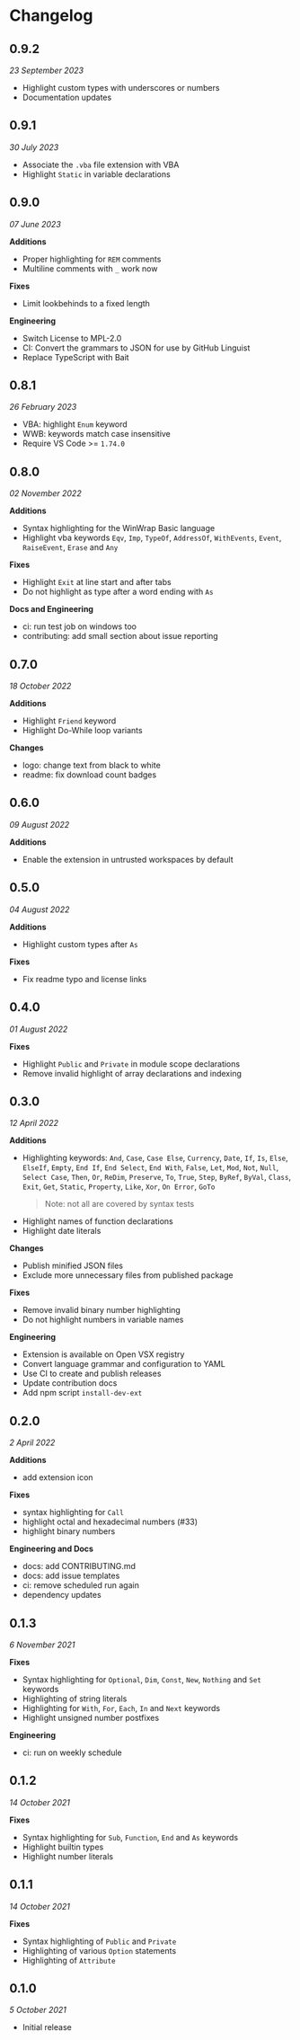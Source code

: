 # Changelog
## 0.9.2
_23 September 2023_

- Highlight custom types with underscores or numbers
- Documentation updates


## 0.9.1
_30 July 2023_

- Associate the `.vba` file extension with VBA
- Highlight `Static` in variable declarations


## 0.9.0
_07 June 2023_

**Additions**
- Proper highlighting for `REM` comments
- Multiline comments with `_` work now

**Fixes**
- Limit lookbehinds to a fixed length

**Engineering**
- Switch License to MPL-2.0
- CI: Convert the grammars to JSON for use by GitHub Linguist
- Replace TypeScript with Bait


## 0.8.1
_26 February 2023_

- VBA: highlight `Enum` keyword
- WWB: keywords match case insensitive
- Require VS Code >= `1.74.0`


## 0.8.0
_02 November 2022_

**Additions**
- Syntax highlighting for the WinWrap Basic language
- Highlight vba keywords `Eqv`, `Imp`, `TypeOf`, `AddressOf`, `WithEvents`, `Event`, `RaiseEvent`,
  `Erase` and `Any`

**Fixes**
- Highlight `Exit` at line start and after tabs
- Do not highlight as type after a word ending with `As`

**Docs and Engineering**
- ci: run test job on windows too
- contributing: add small section about issue reporting


## 0.7.0
_18 October 2022_

**Additions**
- Highlight `Friend` keyword
- Highlight Do-While loop variants

**Changes**
- logo: change text from black to white
- readme: fix download count badges


## 0.6.0
_09 August 2022_

**Additions**
- Enable the extension in untrusted workspaces by default


## 0.5.0
_04 August 2022_

**Additions**
- Highlight custom types after `As`

**Fixes**
- Fix readme typo and license links


## 0.4.0
_01 August 2022_

**Fixes**
- Highlight `Public` and `Private` in module scope declarations
- Remove invalid highlight of array declarations and indexing


## 0.3.0
_12 April 2022_

**Additions**
- Highlighting keywords: `And`, `Case`, `Case Else`, `Currency`, `Date`, `If`, `Is`, `Else`,
  `ElseIf`, `Empty`, `End If`, `End Select`, `End With`, `False`, `Let`, `Mod`, `Not`, `Null`,
  `Select Case`, `Then`, `Or`, `ReDim`, `Preserve`, `To`, `True`, `Step`, `ByRef`, `ByVal`,
  `Class`, `Exit`, `Get`, `Static`, `Property`, `Like`, `Xor`, `On Error`, `GoTo`
  > Note: not all are covered by syntax tests
- Highlight names of function declarations
- Highlight date literals

**Changes**
- Publish minified JSON files
- Exclude more unnecessary files from published package

**Fixes**
- Remove invalid binary number highlighting
- Do not highlight numbers in variable names

**Engineering**
- Extension is available on Open VSX registry
- Convert language grammar and configuration to YAML
- Use CI to create and publish releases
- Update contribution docs
- Add npm script `install-dev-ext`


## 0.2.0
_2 April 2022_

**Additions**
- add extension icon

**Fixes**
- syntax highlighting for `Call`
- highlight octal and hexadecimal numbers (#33)
- highlight binary numbers

**Engineering and Docs**
- docs: add CONTRIBUTING.md
- docs: add issue templates
- ci: remove scheduled run again
- dependency updates


## 0.1.3
_6 November 2021_

**Fixes**
- Syntax highlighting for `Optional`, `Dim`, `Const`, `New`, `Nothing` and `Set` keywords
- Highlighting of string literals
- Highlighting for `With`, `For`, `Each`, `In` and `Next` keywords
- Highlight unsigned number postfixes

**Engineering**
- ci: run on weekly schedule


## 0.1.2
_14 October 2021_

**Fixes**
- Syntax highlighting for `Sub`, `Function`, `End` and `As` keywords
- Highlight builtin types
- Highlight number literals


## 0.1.1
_14 October 2021_

**Fixes**
- Syntax highlighting of `Public` and `Private`
- Highlighting of various `Option` statements
- Highlighting of `Attribute`


## 0.1.0
_5 October 2021_

- Initial release
